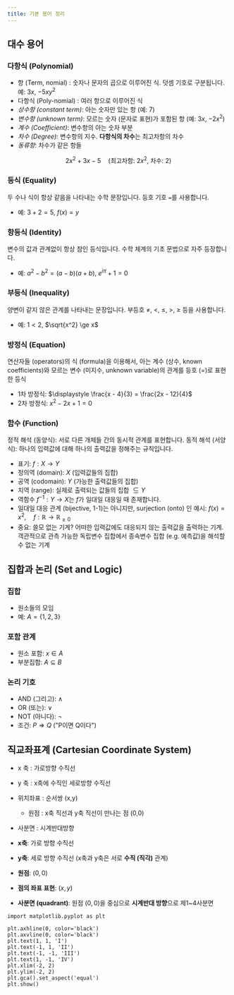 ```yaml
---
title: 기본 용어 정리
---
```


## 대수 용어

### 다항식 (Polynomial)

- 항 (Term, nomial) : 숫자나 문자의 곱으로 이루어진 식. 덧셈 기호로 구분됩니다. 예: $3x$, $-5xy^2$
- 다항식 (Poly-nomial) : 여러 항으로 이루어진 식
- *상수항 (constant term)*: 아는 숫자만 있는 항 (예: 7)
- *변수항 (unknown term)*: 모르는 숫자 (문자로 표현)가 포함된 항 (예: $3x$, $-2x^2$)
- *계수 (Coefficient)*: 변수항의 아는 숫자 부분
- *차수 (Degree)*: 변수항의 지수. **다항식의 차수**는 최고차항의 차수
- *동류항*: 차수가 같은 항들

$$2x^2 + 3x - 5 \quad \text{(최고차항: $2x^2$, 차수: 2)}$$

### 등식 (Equality)

두 수나 식이 항상 같음을 나타내는 수학 문장입니다. 등호 기호 `=`를 사용합니다.

- 예: $3 + 2 = 5$, $f(x) = y$

### 항등식 (Identity)

변수의 값과 관계없이 항상 참인 등식입니다. 수학 체계의 기초 문법으로 자주 등장합니다.

- 예: $a^2 - b^2 = (a - b)(a + b)$, $e^{i\pi} + 1 = 0$

### 부등식 (Inequality)

양변이 같지 않은 관계를 나타내는 문장입니다. 부등호 $\ne$, $<$, $\le$, $>$, $\ge$ 등을 사용합니다.

- 예: $1 < 2$, $\sqrt{x^2} \ge x$

### 방정식 (Equation)

연산자들 (operators)의 식 (formula)을 이용해서, 아는 계수 (상수, known coefficients)와 모르는 변수 (미지수, unknown variable)의 관계를 등호 (=)로 표현한 등식

- 1차 방정식: $\displaystyle \frac{x - 4}{3} = \frac{2x - 12}{4}$
- 2차 방정식: $x^2 - 2x + 1 = 0$

### 함수 (Function)

정적 해석 (동양식): 서로 다른 개체들 간의 동시적 관계를 표현합니다.
동적 해석 (서양식): 하나의 입력값에 대해 하나의 출력값을 정해주는 규칙입니다.

- 표기: $f: X \to Y$
- 정의역 (domain): $X$ (입력값들의 집합)
- 공역 (codomain): $Y$ (가능한 출력값들의 집합)
- 치역 (range): 실제로 출력되는 값들의 집합 $\subseteq Y$
- 역함수 $f^{-1}: Y \to X$는 $f$가 일대일 대응일 때 존재합니다.
- 일대일 대응 관계 (bijective, 1-1)는 아니지만, surjection (onto) 인 예시: $f(x) = x^2, \quad f: \mathbb{R} \to \mathbb{R}_{\ge 0}$
- 중요: 쓸모 없는 기계? 어떠한 입력값에도 대응되지 않는 출력값을 출력하는 기계. 객관적으로 관측 가능한 독립변수 집합에서 종속변수 집합 (e.g. 예측값)을 해석할 수 없는 기계


## 집합과 논리 (Set and Logic)

### 집합

- 원소들의 모임
- 예: $A = \{1, 2, 3\}$

### 포함 관계

- 원소 포함: $x \in A$
- 부분집합: $A \subseteq B$

### 논리 기호

- AND (그리고): $\land$
- OR (또는): $\lor$
- NOT (아니다): $\lnot$
- 조건: $P \Rightarrow Q$ ("P이면 Q이다")


## 직교좌표계 (Cartesian Coordinate System)

-   x 축 : 가로방향 수직선
-   y 축 : x축에 수직인 세로방향 수직선
-   위치좌표 : 순서쌍 (x,y)
    -   원점 : x축 직선과 y축 직선이 만나는 점 (0,0)
-   사분면 : 시계반대방향

- **x축**: 가로 방향 수직선
- **y축**: 세로 방향 수직선 (x축과 y축은 서로 **수직 (직각)** 관계)
- **원점**: $(0, 0)$
- **점의 좌표 표현**: $(x, y)$
- **사분면 (quadrant)**: 원점 $(0, 0)$을 중심으로 **시계반대 방향**으로 제1~4사분면

```{python}
import matplotlib.pyplot as plt

plt.axhline(0, color='black')
plt.axvline(0, color='black')
plt.text(1, 1, 'I')
plt.text(-1, 1, 'II')
plt.text(-1, -1, 'III')
plt.text(1, -1, 'IV')
plt.xlim(-2, 2)
plt.ylim(-2, 2)
plt.gca().set_aspect('equal')
plt.show()
```
